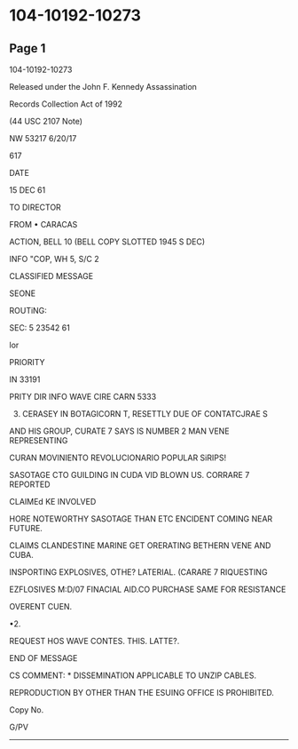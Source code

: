 # 104-10192-10273

## Page 1

104-10192-10273

Released under the John F. Kennedy Assassination

Records Collection Act of 1992

(44 USC 2107 Note)

NW 53217 6/20/17

617

DATE

15 DEC 61

TO DIRECTOR

FROM • CARACAS

ACTION, BELL 10 (BELL COPY SLOTTED 1945 S DEC)

INFO "COP, WH 5, S/C 2

CLASSIFIED MESSAGE

SEONE

ROUTiNG:

SEC: 5 23542 61

lor

PRIORITY

IN 33191

PRITY DIR INFO WAVE CIRE CARN 5333

3. CERASEY IN BOTAGICORN T, RESETTLY DUE OF CONTATCJRAE S

AND HIS GROUP, CURATE 7 SAYS IS NUMBER 2 MAN VENE REPRESENTING

CURAN MOVINIENTO REVOLUCIONARIO POPULAR SiRIPS!

SASOTAGE CTO GUILDING IN CUDA VID BLOWN US. CORRARE 7 REPORTED

CLAIMEd KE INVOLVED

HORE NOTEWORTHY SASOTAGE THAN ETC ENCIDENT COMING NEAR FUTURE.

CLAIMS CLANDESTINE MARINE GET ORERATING BETHERN VENE AND CUBA.

INSPORTING EXPLOSIVES, OTHE? LATERIAL. (CARARE 7 RIQUESTING

EZFLOSIVES M:D/07 FINACIAL AID.CO PURCHASE SAME FOR RESISTANCE

OVERENT CUEN.

•2.

REQUEST HOS WAVE CONTES. THIS. LATTE?.

END OF MESSAGE

CS COMMENT: * DISSEMINATION APPLICABLE TO UNZIP CABLES.

REPRODUCTION BY OTHER THAN THE ESUING OFFICE IS PROHIBITED.

Copy No.

G/PV

---


